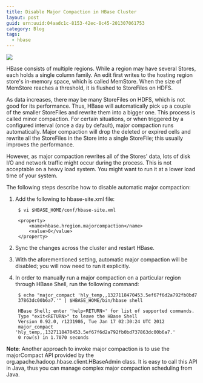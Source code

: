 ```yaml
---
title: Disable Major Compaction in HBase Cluster 
layout: post
guid: urn:uuid:04aadc1c-8153-42ec-8c45-201307061753
category: Blog
tags:
  - hbase
---
```

<img src="/images/hbase.png" align = "center"  />

HBase consists of multiple regions. While a region may have several Stores, each holds a single column family. An edit first writes to the hosting region store's in-memory space, which is called MemStore. When the size of MemStore reaches a threshold, it is flushed to StoreFiles on HDFS.

As data increases, there may be many StoreFiles on HDFS, which is not good for its performance. Thus, HBase will automatically pick up a couple of the smaller StoreFiles and rewrite them into a bigger one. This process is called minor compaction. For certain situations, or when triggered by a configured interval (once a day by default), major compaction runs automatically. Major compaction will drop the deleted or expired cells and rewrite all the StoreFiles in the Store into a single StoreFile; this usually improves the performance.

However, as major compaction rewrites all of the Stores' data, lots of disk I/O and network traffic might occur during the process. This is not acceptable on a heavy load system. You might want to run it at a lower load time of your system.

The following steps describe how to disable automatic major compaction:
1. Add the following to hbase-site.xml file:
       
        $ vi $HBASE_HOME/conf/hbase-site.xml
        
        <property>
            <name>hbase.hregion.majorcompaction</name>
            <value>0</value>
        </property>
2. Sync the changes across the cluster and restart HBase.

3. With the aforementioned setting, automatic major compaction will be disabled; you will now need to run it explicitly.

4. In order to manually run a major compaction on a particular region through HBase Shell, run the following command:
       
        $ echo "major_compact 'hly_temp,,1327118470453.5ef67f6d2a792fb0bd7
        37863dc00b6a7.'" | $HBASE_HOME/bin/hbase shell
        
        HBase Shell; enter 'help<RETURN>' for list of supported commands.
        Type "exit<RETURN>" to leave the HBase Shell
        Version 0.92.0, r1231986, Tue Jan 17 02:30:24 UTC 2012
        major_compact 'hly_temp,,1327118470453.5ef67f6d2a792fb0bd737863dc00b6a7.'
        0 row(s) in 1.7070 seconds

**Note**: Another approach to invoke major compaction is to use the majorCompact API provided by the org.apache.hadoop.hbase.client.HBaseAdmin class. It is easy to call this API in Java, thus you can manage complex major compaction scheduling from Java.
